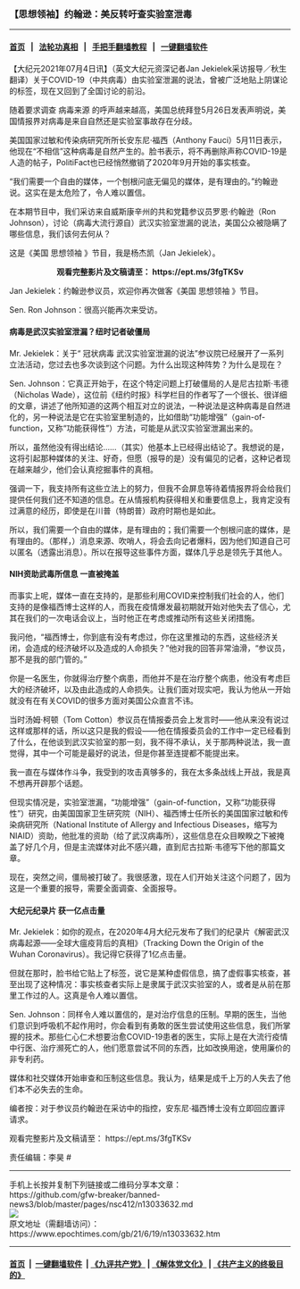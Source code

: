### 【思想领袖】约翰逊：美反转吁查实验室泄毒
------------------------

#### [首页](https://github.com/gfw-breaker/banned-news3/blob/master/README.md) &nbsp;&nbsp;|&nbsp;&nbsp; [法轮功真相](https://github.com/begood0513/basic/blob/master/README.md)  &nbsp;&nbsp;|&nbsp;&nbsp; [手把手翻墙教程](https://github.com/gfw-breaker/guides/wiki)  &nbsp;&nbsp;|&nbsp;&nbsp; [一键翻墙软件](https://github.com/gfw-breaker/nogfw/blob/master/README.md)  



<div><p>
 【大纪元2021年07月4日讯】（英文大纪元资深记者Jan Jekielek采访报导／秋生翻译）关于COVID-19（中共病毒）由实验室泄漏的说法，曾被广泛地贴上阴谋论的标签，现在又回到了全国讨论的前沿。
</p>
<p>
 随着要求调查
 <ok href="https://www.epochtimes.com/gb/tag/%E7%97%85%E6%AF%92%E6%9D%A5%E6%BA%90.html">
  病毒来源
 </ok>
 的呼声越来越高，美国总统拜登5月26日发表声明说，美国情报界对病毒是来自自然还是实验室事故存在分歧。
</p>
<p>
 美国国家过敏和传染病研究所所长安东尼‧福西（Anthony Fauci）5月11日表示，他现在“不相信”这种病毒是自然产生的。脸书表示，将不再删除声称COVID-19是人造的帖子，PolitiFact也已经悄然撤销了2020年9月开始的事实核查。
</p>
<p>
 “我们需要一个自由的媒体，一个刨根问底无偏见的媒体，是有理由的。”约翰逊说。这实在是太危险了，令人难以置信。
</p>
<p>
 在本期节目中，我们采访来自威斯康辛州的共和党籍参议员罗恩‧约翰逊（Ron Johnson），讨论（病毒大流行源自）武汉实验室泄漏的说法，美国公众被隐瞒了哪些信息，我们该何去何从？
</p>
<p>
 这是《美国
 <ok href="https://www.epochtimes.com/gb/tag/%E6%80%9D%E6%83%B3%E9%A2%86%E8%A2%96.html">
  思想领袖
 </ok>
 》节目，我是杨杰凯（Jan Jekielek）。
</p>
<p>
 <center>
  <center>
  </center>
 </center>
</p>
<p style="text-align: center;">
 <strong>
  观看完整影片及文稿请至：
  <ok href="https://ept.ms/3fgTKSv">
   https://ept.ms/3fgTKSv
  </ok>
 </strong>
</p>
<p>
 Jan Jekielek：约翰逊参议员，欢迎你再次做客《美国
 <ok href="https://www.epochtimes.com/gb/tag/%E6%80%9D%E6%83%B3%E9%A2%86%E8%A2%96.html">
  思想领袖
 </ok>
 》节目。
</p>
<p>
 Sen. Ron Johnson：很高兴能再次来受访。
</p>
<h4>
 病毒是武汉实验室泄漏？纽时记者破僵局
</h4>
<p>
 Mr. Jekielek：关于“
 <ok href="https://www.epochtimes.com/gb/tag/%E5%86%A0%E7%8A%B6%E7%97%85%E6%AF%92.html">
  冠状病毒
 </ok>
 武汉实验室泄漏的说法”参议院已经展开了一系列立法活动，您过去也多次谈到这个问题。为什么出现这种阵势？为什么是现在？
</p>
<p>
 Sen. Johnson：它真正开始于，在这个特定问题上打破僵局的人是尼古拉斯‧韦德（Nicholas Wade），这位前《纽约时报》科学栏目的作者写了一个很长、很详细的文章，讲述了他所知道的这两个相互对立的说法，一种说法是这种病毒是自然进化的，另一种说法是它在实验室里制造的，比如借助“功能增强”（gain-of-function，又称“功能获得性”）方法，可能是从武汉实验室泄漏出来的。
</p>
<p>
 所以，虽然他没有得出结论……（其实）他基本上已经得出结论了。我想说的是，这将引起那种媒体的关注、好奇，但愿（报导的是）没有偏见的记者，这种记者现在越来越少，他们会认真挖掘事件的真相。
</p>
<p>
 强调一下，我支持所有这些立法上的努力，但我不会屏息等待着情报界将会给我们提供任何我们还不知道的信息。在从情报机构获得相关和重要信息上，我肯定没有过满意的经历，即使是在川普（特朗普）政府时期也是如此。
</p>
<p>
 所以，我们需要一个自由的媒体，是有理由的；我们需要一个刨根问底的媒体，是有理由的。（那样，）消息来源、吹哨人，将会去向记者爆料，因为他们知道自己可以匿名（透露出消息）。所以在报导这些事件方面，媒体几乎总是领先于其他人。
</p>
<h4>
 NIH资助武毒所信息 一直被掩盖
</h4>
<p>
 而事实上呢，媒体一直在支持的，是那些利用COVID来控制我们社会的人，他们支持的是像福西博士这样的人，而我在疫情爆发最初期就开始对他失去了信心，尤其在我们的一次电话会议上，当时他正在考虑或推动所有这些关闭措施。
</p>
<p>
 我问他，“福西博士，你到底有没有考虑过，你在这里推动的东西，这些经济关闭，会造成的经济破坏以及造成的人命损失？”他对我的回答非常油滑，“参议员，那不是我的部门管的。”
</p>
<p>
 你是一名医生，你就得治疗整个病患，而他并不是在治疗整个病患，他没有考虑巨大的经济破坏，以及由此造成的人命损失。让我们面对现实吧，我认为他从一开始就没有在有关COVID的很多方面对美国公众直言不讳。
</p>
<p>
 当时汤姆‧柯顿（Tom Cotton）参议员在情报委员会上发言时——他从来没有说过这样或那样的话，所以这只是我的假设——他在情报委员会的工作中一定已经看到了什么，在他谈到武汉实验室的那一刻，我不得不承认，关于那两种说法，我一直觉得，其中一个可能是最好的说法，但是你甚至连提都不能提出来。
</p>
<p>
 我一直在与媒体作斗争，我受到的攻击真够多的，我在太多条战线上开战，我是真不想再开辟那个话题。
</p>
<p>
 但现实情况是，实验室泄漏，“功能增强”（gain-of-function，又称“功能获得性”）研究，由美国国家卫生研究院（NIH）、福西博士任所长的美国国家过敏和传染病研究所（National Institute of Allergy and Infectious Diseases，缩写为NIAID）资助，他批准的资助（给了武汉病毒所），这些信息在众目睽睽之下被掩盖了好几个月，但是主流媒体对此不感兴趣，直到尼古拉斯‧韦德写下他的那篇文章。
</p>
<p>
 现在，突然之间，僵局被打破了。我很感激，现在人们开始关注这个问题了，因为这是一个重要的报导，需要全面调查、全面报导。
</p>
<h4>
 大纪元纪录片 获一亿点击量
</h4>
<p>
 Mr. Jekielek：如你的观点，在2020年4月大纪元发布了我们的纪录片《解密武汉病毒起源——全球大瘟疫背后的真相》（Tracking Down the Origin of the Wuhan Coronavirus）。我记得它获得了1亿点击量。
</p>
<p>
 但就在那时，脸书给它贴上了标签，说它是某种虚假信息，搞了虚假事实核查，甚至出现了这种情况：事实核查者实际上是隶属于武汉实验室的人，或者是从前在那里工作过的人。这真是令人难以置信。
</p>
<p>
 Sen. Johnson：同样令人难以置信的，是对治疗信息的压制。早期的医生，当他们意识到呼吸机不起作用时，你会看到有勇敢的医生尝试使用这些信息，我们所掌握的技术。那些仁心仁术想要治愈COVID-19患者的医生，实际上是在大流行疫情中行医、治疗濒死亡的人，他们愿意尝试不同的东西，比如改换用途，使用廉价的非专利药。
</p>
<p>
 媒体和社交媒体开始审查和压制这些信息。我认为，结果是成千上万的人失去了他们本不必失去的生命。
</p>
<p>
 编者按：对于参议员约翰逊在采访中的指控，安东尼‧福西博士没有立即回应置评请求。
</p>
<p>
 观看完整影片及文稿请至：
 <ok href="https://ept.ms/3fgTKSv">
  https://ept.ms/3fgTKSv
 </ok>
</p>
<p>
 责任编辑：李昊 #
</p>
</div>
<hr/>
手机上长按并复制下列链接或二维码分享本文章：<br/>
https://github.com/gfw-breaker/banned-news3/blob/master/pages/nsc412/n13033632.md <br/>
<a href='https://github.com/gfw-breaker/banned-news3/blob/master/pages/nsc412/n13033632.md'><img src='https://github.com/gfw-breaker/banned-news3/blob/master/pages/nsc412/n13033632.md.png'/></a> <br/>
原文地址（需翻墙访问）：https://www.epochtimes.com/gb/21/6/19/n13033632.htm


------------------------
#### [首页](https://github.com/gfw-breaker/banned-news3/blob/master/README.md) &nbsp;|&nbsp; [一键翻墙软件](https://github.com/gfw-breaker/nogfw/blob/master/README.md) &nbsp;| [《九评共产党》](https://github.com/gfw-breaker/9ping.md/blob/master/README.md#九评之一评共产党是什么) | [《解体党文化》](https://github.com/gfw-breaker/jtdwh.md/blob/master/README.md) | [《共产主义的终极目的》](https://github.com/gfw-breaker/gczydzjmd.md/blob/master/README.md)


<img src='http://gfw-breaker.win/banned-news3/pages/nsc412/n13033632.md' width='0px' height='0px'/>